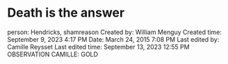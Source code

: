 # Death is the answer

person: Hendricks, shamreason
Created by: William Menguy
Created time: September 9, 2023 4:17 PM
Date: March 24, 2015 7:08 PM
Last edited by: Camille Reysset
Last edited time: September 13, 2023 12:55 PM
OBSERVATION CAMILLE: GOLD